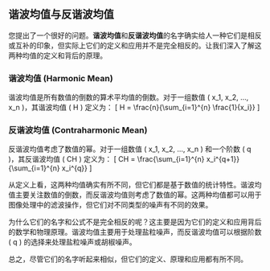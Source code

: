 ## 谐波均值与反谐波均值

您提出了一个很好的问题。**谐波均值**和**反谐波均值**的名字确实给人一种它们是相反或互补的印象，但实际上它们的定义和应用并不是完全相反的。让我们深入了解这两种均值的定义和背后的原理。

### 谐波均值 (Harmonic Mean)

谐波均值是所有数值的倒数的算术平均值的倒数。对于一组数值 \( x_1, x_2, ..., x_n \)，其谐波均值 \( H \) 定义为：
\[ H = \frac{n}{\sum_{i=1}^{n} \frac{1}{x_i}} \]

### 反谐波均值 (Contraharmonic Mean)

反谐波均值考虑了数值的幂。对于一组数值 \( x_1, x_2, ..., x_n \) 和一个阶数 \( q \)，其反谐波均值 \( CH \) 定义为：
\[ CH = \frac{\sum_{i=1}^{n} x_i^{q+1}}{\sum_{i=1}^{n} x_i^{q}} \]

从定义上看，这两种均值确实有所不同，但它们都是基于数值的统计特性。谐波均值主要关注数值的倒数，而反谐波均值则考虑了数值的幂。这两种均值都可以用于图像处理中的滤波操作，但它们对不同类型的噪声有不同的效果。

为什么它们的名字和公式不是完全相反的呢？这主要是因为它们的定义和应用背后的数学和物理原理。谐波均值主要用于处理盐粒噪声，而反谐波均值可以根据阶数 \( q \) 的选择来处理盐粒噪声或胡椒噪声。

总之，尽管它们的名字听起来相似，但它们的定义、原理和应用都有所不同。
